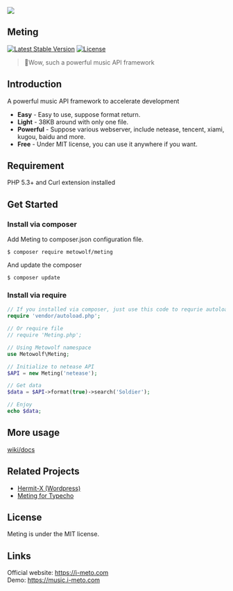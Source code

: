 ![](http://ww2.sinaimg.cn/large/a15b4afegw1fbg1l7wn09j20fw05gq34)

## Meting
[![Latest Stable Version](https://poser.pugx.org/metowolf/Meting/v/stable)](https://packagist.org/packages/metowolf/Meting)
[![License](https://poser.pugx.org/metowolf/Meting/license)](https://packagist.org/packages/metowolf/Meting)

 > :lollipop:Wow, such a powerful music API framework

## Introduction
A powerful music API framework to accelerate development

 + **Easy** - Easy to use, suppose format return.
 + **Light** - 38KB around with only one file.
 + **Powerful** - Suppose various webserver, include netease, tencent, xiami, kugou, baidu and more.
 + **Free** - Under MIT license, you can use it anywhere if you want.

## Requirement
PHP 5.3+ and Curl extension installed

## Get Started

### Install via composer
Add Meting to composer.json configuration file.
```
$ composer require metowolf/meting
```
And update the composer
```
$ composer update
```

### Install via require
```php
// If you installed via composer, just use this code to requrie autoloader on the top of your projects.
require 'vendor/autoload.php';

// Or require file
// require 'Meting.php';

// Using Metowolf namespace
use Metowolf\Meting;

// Initialize to netease API
$API = new Meting('netease');

// Get data
$data = $API->format(true)->search('Soldier');

// Enjoy
echo $data;

```

## More usage
[wiki/docs](https://github.com/metowolf/Meting/wiki)

## Related Projects
 - [Hermit-X (Wordpress)](https://github.com/liwanglin12/Hermit-X)
 - [Meting for Typecho](https://github.com/metowolf/Meting-Typecho-Plugin)

## License
Meting is under the MIT license.

## Links
Official website: https://i-meto.com  
Demo: https://music.i-meto.com
